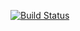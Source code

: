 [![Build Status](https://travis-ci.com/reyesruiz/PizzaDriver.svg?branch=master)](https://travis-ci.com/github/reyesruiz/PizzaDriver)


